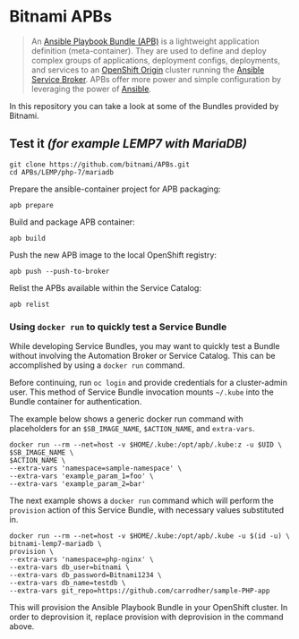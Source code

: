 # Bitnami APBs

> An [Ansible Playbook Bundle (APB)](https://github.com/ansibleplaybookbundle/ansible-playbook-bundle) is a lightweight application definition (meta-container). They are used to define and deploy complex groups of applications, deployment configs, deployments, and services to an [OpenShift Origin](https://github.com/OpenShift/origin) cluster running the [Ansible Service Broker](https://github.com/openshift/ansible-service-broker). APBs offer more power and simple configuration by leveraging the power of [Ansible](https://www.ansible.com/).

In this repository you can take a look at some of the Bundles provided by Bitnami.

## Test it *(for example LEMP7 with MariaDB)*

```
git clone https://github.com/bitnami/APBs.git
cd APBs/LEMP/php-7/mariadb
```

Prepare the ansible-container project for APB packaging:

```
apb prepare
```

Build and package APB container:

```
apb build
```

Push the new APB image to the local OpenShift registry:

```
apb push --push-to-broker
```

Relist the APBs available within the Service Catalog:

```
apb relist
```

### Using `docker run` to quickly test a Service Bundle

While developing Service Bundles, you may want to quickly test a Bundle without involving the Automation Broker or Service Catalog. This can be accomplished by using a `docker run` command.

Before continuing, run `oc login` and provide credentials for a cluster-admin user. This method of Service Bundle invocation mounts `~/.kube` into the Bundle container for authentication.

The example below shows a generic docker run command with placeholders for an `$SB_IMAGE_NAME`, `$ACTION_NAME`, and `extra-vars`.

```
docker run --rm --net=host -v $HOME/.kube:/opt/apb/.kube:z -u $UID \
$SB_IMAGE_NAME \
$ACTION_NAME \
--extra-vars 'namespace=sample-namespace' \
--extra-vars 'example_param_1=foo' \
--extra-vars 'example_param_2=bar'
```

The next example shows a `docker run` command which will perform the `provision` action of this Service Bundle, with necessary values substituted in.

```
docker run --rm --net=host -v $HOME/.kube:/opt/apb/.kube -u $(id -u) \
bitnami-lemp7-mariadb \
provision \
--extra-vars 'namespace=php-nginx' \
--extra-vars db_user=bitnami \
--extra-vars db_password=Bitnami1234 \
--extra-vars db_name=testdb \
--extra-vars git_repo=https://github.com/carrodher/sample-PHP-app
```

This will provision the Ansible Playbook Bundle in your OpenShift cluster. In order to deprovision it, replace provision with deprovision in the command above.
